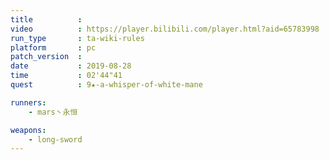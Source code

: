 ```yaml
---
title          :
video          : https://player.bilibili.com/player.html?aid=65783998
run_type       : ta-wiki-rules
platform       : pc
patch_version  :
date           : 2019-08-28
time           : 02'44"41
quest          : 9★-a-whisper-of-white-mane

runners:
    - mars丶永恒

weapons:
    - long-sword
---
```

